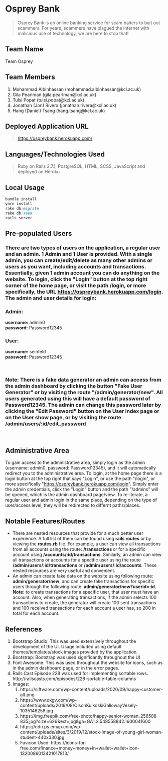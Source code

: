 # Osprey Bank

> Osprey Bank is an online banking service for scam baiters to bait out scammers. For years, scammers have plagued the internet with malicious use of technology, we are here to stop that!

## Team Name
Team Osprey

## Team Members

<ol>
    <li> Mohammad Albinhassan   (mohammad.albinhassan@kcl.ac.uk)
    <li> Gila Pearlman  (gila.pearlman@kcl.ac.uk)
    <li> Tulsi Popat    (tulsi.popat@kcl.ac.uk)
    <li> Jonathan (Jon) Rivera  (jonathan.rivera@kcl.ac.uk)
    <li> Hang (Daniel) Tsang    (hang.tsang@kcl.ac.uk)
</ol>

## Deployed Application URL
>https://ospreybank.herokuapp.com/

## Languages/Technologies Used
>Ruby on Rails 2.7.1, PostgreSQL, HTML, SCSS, JavaScript and deployed on Heroku

## Local Usage

```ruby
bundle install
yarn install
rake db:migrate
rake db:seed
rails server
```
## Pre-populated Users
### There are two types of users on the application, a regular user and an admin. 1 Admin and 1 User is provided. With a single admin, you can create/edit/delete as many other admins or users as you want, including accounts and transactions. Essentially, given 1 admin account you can do anything on the website. To login, click the "Login" button at the top right corner of the home page, or visit the path <strong>/login</strong>, or more specifically, the URL <strong>https://ospreybank.herokuapp.com/login</strong>. The admin and user details for login:

### Admin:
<strong>username:</strong> admin0 <br>
<strong>password:</strong> Password12345 <br>

### User:
<strong>username:</strong> seinfeld <br>
<strong>password:</strong> Password12345 <br>

<br>

### Note: There is a fake data generator an admin can access from the admin dashboard by clicking the button "Fake User Generator" or by visiting the route "/admin/generator/new". All users generated using this will have a default password of <strong>Password12345</strong>. The admin can change this password later by clicking the "Edit Password" button on the User index page or on the User show page, or by visiting the route <strong>/admin/users/:id/edit_password</strong>

<br>

## Administrative Area
To gain access to the administrative area, simply login as the admin (username: admin0, password: Password12345), and it will automatically redirect you to the administrative area. To login, at the home page there is a login button at the top right that says "Login", or use the path "/login", or more specifically "https://ospreybank.herokuapp.com/login". Simply enter the admin credentials, click the "Login" button and the path "/admins" will be opened, which is the admin dashboard page/view. To re-iterate, a regular user and admin login in the same place, depending on the type of user/access level, they will be redirected to differnt paths/places.

## Notable Features/Routes

<ul>
    <li>
        There are nested resources that provide for a much better user experience. A full list of them can be found using <strong>rails routes</strong> or by viewing the <strong>routes.rb</strong> file. For example, a user can view all transactions from all accounts using the route: <strong> /transactions </strong> or for a specific account using <strong>/accounts/:id/transactions</strong>. Similarly, an admin can view all transactions or accounts for a specific user using the route <strong>/admin/users/:id/transactions</strong> or <strong>/admin/users/:id/accounts</strong>. These nested resources are very useful and convenient.
    </li>
    <li>
        An admin can create fake data on the website using following route: <strong>admin/generator/new</strong>, and can create fake transactions for specific users through the following route: <strong>admin/generator/new?userid=:id</strong>. <strong>Note:</strong> to create transactions for a specific user, that user must have an account. Also, when generating transactions, if the admin selects 100 transactions to create, the generator will create 100 sent transactions and 100 received transactions for each account a user has, so 200 in total for each account.
    </li>
</ul>

## References
<ol>
    <li>
        Bootstrap Studio: This was used extensively throughout the development of the UI. Usage included using default themes/templates/stock images provided by the application.
    </li>
    <li>
        Bootstrap: Bootstrap was used significantly throughout the UI
    </li>
    <li>
        Font Awesome: This was used throughout the website for icons, such as in the admin dashboard page, or in the error pages.
    </li>
    <li>
        Rails Cast Episode 228 was used for implementing sortable rows.  http://railscasts.com/episodes/228-sortable-table-columns
    </li>
    <li>
        Images:
        <ol>
            <li>
            https://siftware.com/wp-content/uploads/2020/09/happy-customer-alt.png
            </li>
            <li>
            https://www.okgv.com/wp-content/uploads/2019/08/OlsonKulkoskiGallowayVesely-1035146258.jpg
            </li>
            <li>
            https://img.freepik.com/free-photo/happy-senior-woman_256588-835.jpg?size=626&ext=jpg&ga=GA1.2.548558842.1600041600
            </li>
            <li>
            https://cdn.ps.emap.com/wp-content/uploads/sites/3/2019/12/stock-image-of-young-girl-woman-student-440x330.jpg
            </li>
            <li>
            Favicon Used: https://icons-for-free.com/finance+money+money+in+wallet+wallet+icon-1320086013421017813/
            </li>
        </ol>
    </li>
</ol>

